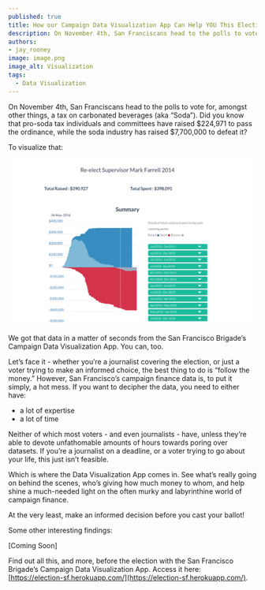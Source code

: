 ```yaml
---
published: true
title: How our Campaign Data Visualization App Can Help YOU This Election
description: On November 4th, San Franciscans head to the polls to vote for, amongst other things, a tax on carbonated beverages (aka “Soda”). Did you know that pro-soda tax individuals and committees have raised $224,971 to pass the ordinance, while the soda industry has raised $7,700,000 to defeat it? Check out our visualizations of campaign financing.
authors:
- jay_rooney
image: image.png
image_alt: Visualization
tags:
  - Data Visualization
---
```


On November 4th, San Franciscans head to the polls to vote for, amongst other things, a tax on carbonated beverages (aka “Soda”). Did you know that pro-soda tax individuals and committees have raised $224,971 to pass the ordinance, while the soda industry has raised $7,700,000 to defeat it?

To visualize that:

![Supervisor Farrell 2014 Campaign Contributions](../../assets/blog/visualization.png)

We got that data in a matter of seconds from the San Francisco Brigade’s Campaign Data Visualization App. You can, too.

Let’s face it - whether you’re a journalist covering the election, or just a voter trying to make an informed choice, the best thing to do is “follow the money.” However, San Francisco’s campaign finance data is, to put it simply, a hot mess. If you want to decipher the data, you need to either have:

* a lot of expertise
* a lot of time

Neither of which most voters - and even journalists - have, unless they’re able to devote unfathomable amounts of hours towards poring over datasets. If you’re a journalist on a deadline, or a voter trying to go about your life, this just isn’t feasible.

Which is where the Data Visualization App comes in. See what’s really going on behind the scenes, who’s giving how much money to whom, and help shine a much-needed light on the often murky and labyrinthine world of campaign finance.

At the very least, make an informed decision before you cast your ballot!

Some other interesting findings:

[Coming Soon]

Find out all this, and more, before the election with the San Francisco Brigade’s Campaign Data Visualization App. Access it here: [https://election-sf.herokuapp.com/](https://election-sf.herokuapp.com/).
